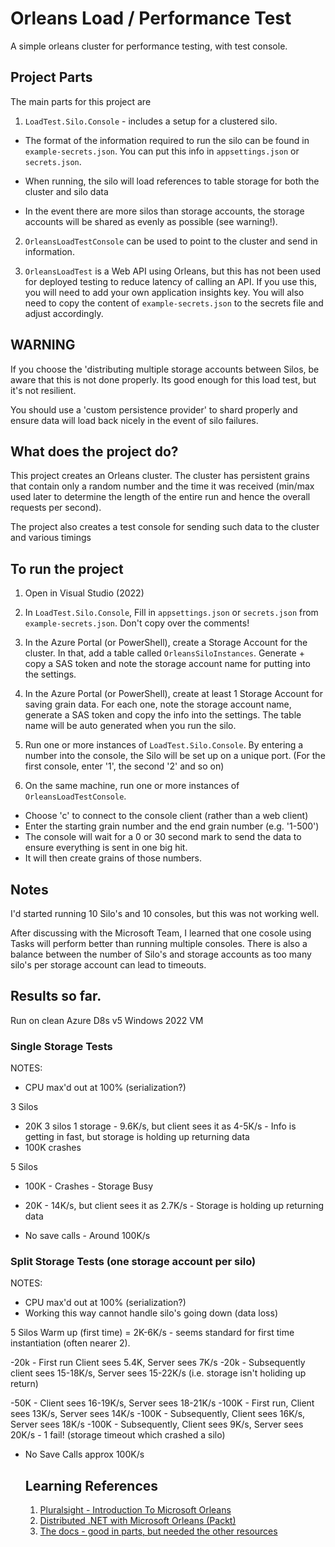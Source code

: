 # Orleans Load / Performance Test

A simple orleans cluster for performance testing, with test console.

## Project Parts

The main parts for this project are

1. `LoadTest.Silo.Console` - includes a setup for a clustered silo. 

- The format of the information required to run the silo can be found in `example-secrets.json`. You can put this info in `appsettings.json` or `secrets.json`.

- When running, the silo will load references to table storage for both the cluster and silo data

- In the event there are more silos than storage accounts, the storage accounts will be shared as evenly as possible (see warning!).

2. `OrleansLoadTestConsole` can be used to point to the cluster and send in information.

3. `OrleansLoadTest` is a Web API using Orleans, but this has not been used for deployed testing to reduce latency of calling an API. If you use this, you will need to add your own application insights key. 
You will also need to copy the content of `example-secrets.json` to the secrets file and adjust accordingly.

## WARNING

If you choose the 'distributing multiple storage accounts between Silos, be aware that this is not done properly. Its good enough for this load test, but it's not resilient.

You should use a 'custom persistence provider' to shard properly and ensure data will load back nicely in the event of silo failures.

## What does the project do?

This project creates an Orleans cluster. The cluster has persistent grains that contain only a random number and the time it was received (min/max used later to determine the length of the entire run and hence the overall requests per second).

The project also creates a test console for sending such data to the cluster and various timings

## To run the project

1. Open in Visual Studio (2022)
2. In `LoadTest.Silo.Console`, Fill in `appsettings.json` or `secrets.json` from `example-secrets.json`. Don't copy over the comments!

3. In the Azure Portal (or PowerShell), create a Storage Account for the cluster. In that, add a table called `OrleansSiloInstances`. Generate + copy a SAS token and note the storage account name for putting into the settings.

4. In the Azure Portal (or PowerShell), create at least 1 Storage Account for saving grain data. For each one, note the storage account name, generate a SAS token and copy the info into the settings. The table name will be auto generated when you run the silo. 

5. Run one or more instances of `LoadTest.Silo.Console`. By entering a number into the console, the Silo will be set up on a unique port. (For the first console, enter '1', the second '2' and so on)

6. On the same machine, run one or more instances of `OrleansLoadTestConsole`. 

- Choose 'c' to connect to the console client (rather than a web client)
- Enter the starting grain number and the end grain number (e.g. '1-500')
- The console will wait for a 0 or 30 second mark to send the data to ensure everything is sent in one big hit. 
- It will then create grains of those numbers.


## Notes

I'd started running 10 Silo's and 10 consoles, but this was not working well. 

After discussing with the Microsoft Team, I learned that one cosole using Tasks will perform better than running multiple consoles. There is also a balance between the number of Silo's and storage accounts as too many silo's per storage account can lead to timeouts.

## Results so far.

Run on clean Azure D8s v5 Windows 2022 VM

### Single Storage Tests

NOTES: 
- CPU max'd out at 100% (serialization?)

3 Silos
- 20K 3 silos 1 storage - 9.6K/s, but client sees it as 4-5K/s - Info is getting in fast, but storage is holding up returning data
- 100K crashes

5 Silos
- 100K - Crashes - Storage Busy
- 20K - 14K/s, but client sees it as 2.7K/s - Storage is holding up returning data

- No save calls - Around 100K/s


### Split Storage Tests (one storage account per silo)

NOTES: 
- CPU max'd out at 100% (serialization?)
- Working this way cannot handle silo's going down (data loss)

5 Silos
Warm up (first time) = 2K-6K/s - seems standard for first time instantiation (often nearer 2).

-20k - First run Client sees 5.4K, Server sees 7K/s
-20k - Subsequently client sees 15-18K/s, Server sees 15-22K/s (i.e. storage isn't holiding up return)

-50K - Client sees 16-19K/s, Server sees 18-21K/s
-100K - First run, Client sees 13K/s, Server sees 14K/s
-100K - Subsequently, Client sees 16K/s, Server sees 18K/s
-100K - Subsequently, Client sees 9K/s, Server sees 20K/s - 1 fail! (storage timeout which crashed a silo)

- No Save Calls approx 100K/s




  ## Learning References

  1. [Pluralsight - Introduction To Microsoft Orleans](https://app.pluralsight.com/library/courses/microsoft-orleans-introduction/table-of-contents)
  2. [Distributed .NET with Microsoft Orleans (Packt)](https://www.packtpub.com/product/distributed-net-with-microsoft-orleans/9781801818971)
  3. [The docs - good in parts, but needed the other resources](https://dotnet.github.io/orleans/docs/index.html)